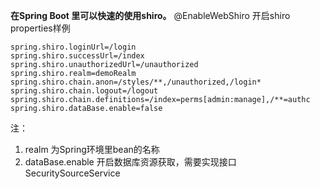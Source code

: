  **在Spring Boot 里可以快速的使用shiro。** 
@EnableWebShiro 开启shiro
properties样例
```
spring.shiro.loginUrl=/login
spring.shiro.successUrl=/index
spring.shiro.unauthorizedUrl=/unauthorized
spring.shiro.realm=demoRealm
spring.shiro.chain.anon=/styles/**,/unauthorized,/login*
spring.shiro.chain.logout=/logout
spring.shiro.chain.definitions=/index=perms[admin:manage],/**=authc
spring.shiro.dataBase.enable=false
```

注：

1. realm 为Spring环境里bean的名称
2. dataBase.enable 开启数据库资源获取，需要实现接口SecuritySourceService